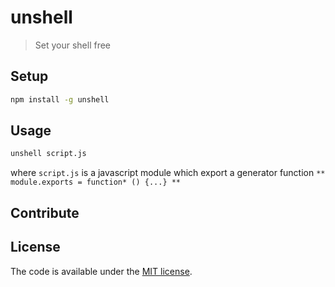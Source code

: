 # unshell

> Set your shell free

## Setup

```sh
npm install -g unshell
```

## Usage
```sh
unshell script.js
```
where `script.js` is a javascript module which export a generator function
`** module.exports = function* () {...} **`

## Contribute

## License

The code is available under the [MIT license](LICENSE).
